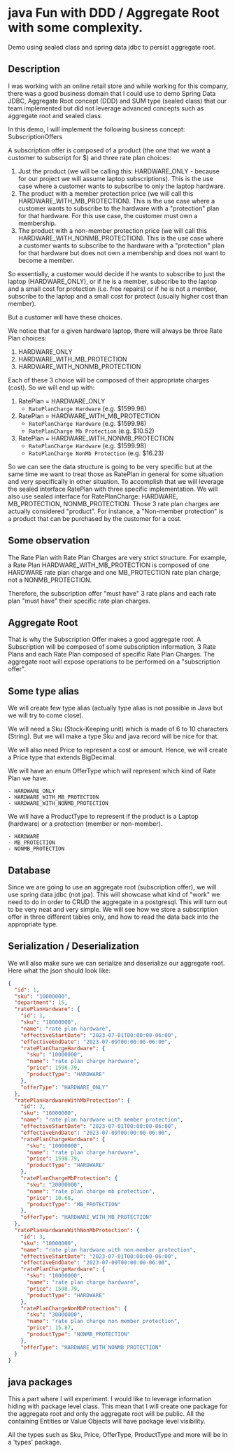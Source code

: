 # java Fun with DDD / Aggregate Root with some complexity.

Demo using sealed class and spring data jdbc to persist aggregate root.

## Description

I was working with an online retail store and while working for this company, there was a good business domain 
that I could use to demo Spring Data JDBC, Aggregate Root concept (DDD) and SUM type (sealed class) that our
team implemented but did not leverage advanced concepts such as aggregate root and sealed class.

In this demo, I will implement the following business concept: SubscriptionOffers

A subscription offer is composed of a product (the one that we want a customer to subscript for $) and three
rate plan choices: 

1. Just the product (we will be calling this: HARDWARE_ONLY - because for our project we will assume laptop subscriptions).
This is the use case where a customer wants to subscribe to only the laptop hardware.
2. The product with a member protection price (we will call this HARDWARE_WITH_MB_PROTECTION). This is the use case where
a customer wants to subscribe to the hardware with a "protection" plan for that hardware.  For this use case, the customer
must own a membership.
3. The product with a non-member protection price (we will call this HARDWARE_WITH_NONMB_PROTECTION). This is the use
case where a customer wants to subscribe to the hardware with a "protection" plan for that hardware but does not own
a membership and does not want to become a member.

So essentially, a customer would decide if he wants to subscribe to just the laptop (HARDWARE_ONLY), or if he
is a member, subscribe to the laptop and a small cost for protection (i.e. free repairs) or if he is not a
member, subscribe to the laptop and a small cost for protect (usually higher cost than member).

But a customer will have these choices.

We notice that for a given hardware laptop, there will always be three Rate Plan choices:

1. HARDWARE_ONLY
2. HARDWARE_WITH_MB_PROTECTION
3. HARDWARE_WITH_NONMB_PROTECTION

Each of these 3 choice will be composed of their appropriate charges (cost).  So we will end up with:

1. RatePlan = HARDWARE_ONLY 
   - `RatePlanCharge Hardware` (e.g. $1599.98) 
2. RatePlan = HARDWARE_WITH_MB_PROTECTION 
   - `RatePlanCharge Hardware` (e.g. $1599.98)
   - `RatePlanCharge Mb Protection` (e.g. $10.52)
3. RatePlan = HARDWARE_WITH_NONMB_PROTECTION
    - `RatePlanCharge Hardware` (e.g. $1599.98)
    - `RatePlanCharge NonMb Protection` (e.g. $16.23)

So we can see the data structure is going to be very specific but at the same time we want to treat 
those as RatePlan in general for some situation and very specifically in other situation.  To accomplish
that we will leverage the sealed interface RatePlan with three specific implementation.  We will also
use sealed interface for RatePlanCharge: HARDWARE, MB_PROTECTION, NONMB_PROTECTION.  Those 3 rate plan charges are
actually considered "product".  For instance, a "Non-member protection" is a product that can be purchased by 
the customer for a cost.

## Some observation

The Rate Plan with Rate Plan Charges are very strict structure.  For example, a Rate Plan HARDWARE_WITH_MB_PROTECTION
is composed of one HARDWARE rate plan charge and one MB_PROTECTION rate plan charge; not a NONMB_PROTECTION. 

Therefore, the subscription offer "must have" 3 rate plans and each rate plan "must have" their specific rate plan charges.

## Aggregate Root

That is why the Subscription Offer makes a good aggregate root.  A Subscription will be composed of some subscription
information, 3 Rate Plans and each Rate Plan composed of specific Rate Plan Charges.  The aggregate root will expose operations
to be performed on a "subscription offer".

## Some type alias

We will create few type alias (actually type alias is not possible in Java but we will try to come close).

We will need a Sku (Stock-Keeping unit) which is made of 6 to 10 characters (String).  But we will make a type Sku and
java record will be nice for that.

We will also need Price to represent a cost or amount.  Hence, we will create a Price type that extends BigDecimal.

We will have an enum OfferType which will represent which kind of Rate Plan we have. 

    - HARDWARE_ONLY
    - HARDWARE_WITH_MB_PROTECTION
    - HARDWARE_WITH_NONMB_PROTECTION

We will have a ProductType to represent if the product is a Laptop (hardware) or a protection (member or non-member).

    - HARDWARE
    - MB_PROTECTION
    - NONMB_PROTECTION

## Database

Since we are going to use an aggregate root (subscription offer), we will use spring data jdbc (not jpa). 
This will showcase what kind of "work" we need to do in order to CRUD the aggregate in a postgresql. This will
turn out to be very neat and very simple. We will see how we store a subscription offer in three different tables only,
and how to read the data back into the appropriate type.

## Serialization / Deserialization

We will also make sure we can serialize and deserialize our aggregate root.  Here what the json should look like:

```json
{
  "id": 1,
  "sku": "10000000",
  "department": 15,
  "ratePlanHardware": {
    "id": 1,
    "sku": "10000000",
    "name": "rate plan hardware",
    "effectiveStartDate": "2023-07-01T00:00:00-06:00",
    "effectiveEndDate": "2023-07-09T00:00:00-06:00",
    "ratePlanChargeHardware": {
      "sku": "10000000",
      "name": "rate plan charge hardware",
      "price": 1598.79,
      "productType": "HARDWARE"
    },
    "offerType": "HARDWARE_ONLY"
  },
  "ratePlanHardwareWithMbProtection": {
    "id": 2,
    "sku": "10000000",
    "name": "rate plan hardware with member protection",
    "effectiveStartDate": "2023-07-01T00:00:00-06:00",
    "effectiveEndDate": "2023-07-09T00:00:00-06:00",
    "ratePlanChargeHardware": {
      "sku": "10000000",
      "name": "rate plan charge hardware",
      "price": 1598.79,
      "productType": "HARDWARE"
    },
    "ratePlanChargeMbProtection": {
      "sku": "20000000",
      "name": "rate plan charge mb protection",
      "price": 10.68,
      "productType": "MB_PROTECTION"
    },
    "offerType": "HARDWARE_WITH_MB_PROTECTION"
  },
  "ratePlanHardwareWithNonMbProtection": {
    "id": 3,
    "sku": "10000000",
    "name": "rate plan hardware with non-member protection",
    "effectiveStartDate": "2023-07-01T00:00:00-06:00",
    "effectiveEndDate": "2023-07-09T00:00:00-06:00",
    "ratePlanChargeHardware": {
      "sku": "10000000",
      "name": "rate plan charge hardware",
      "price": 1598.79,
      "productType": "HARDWARE"
    },
    "ratePlanChargeNonMbProtection": {
      "sku": "30000000",
      "name": "rate plan charge non member protection",
      "price": 15.87,
      "productType": "NONMB_PROTECTION"
    },
    "offerType": "HARDWARE_WITH_NONMB_PROTECTION"
  }
}
```

## java packages

This a part where I will experiment.  I would like to leverage information hiding with package level class. 
This mean that I will create one package for the aggregate root and only the aggregate root will be public.
All the containing Entities or Value Objects will have package level visibility.

All the types such as Sku, Price, OfferType, ProductType and more will be in a 'types' package.